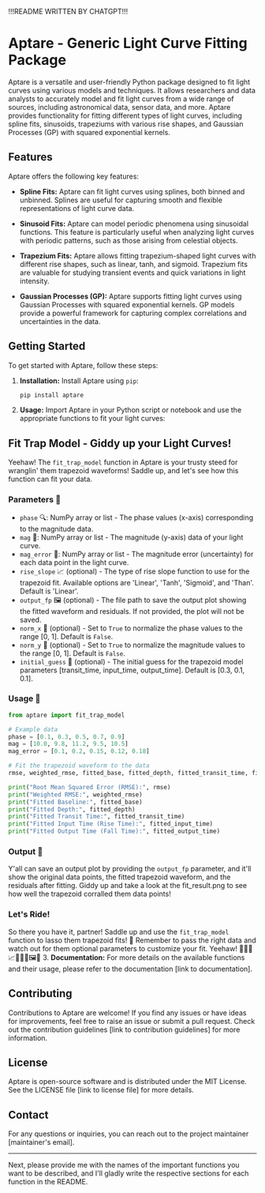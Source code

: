!!!README WRITTEN BY CHATGPT!!!
# Aptare - Generic Light Curve Fitting Package

Aptare is a versatile and user-friendly Python package designed to fit light curves using various models and techniques. It allows researchers and data analysts to accurately model and fit light curves from a wide range of sources, including astronomical data, sensor data, and more. Aptare provides functionality for fitting different types of light curves, including spline fits, sinusoids, trapeziums with various rise shapes, and Gaussian Processes (GP) with squared exponential kernels.

## Features

Aptare offers the following key features:

- **Spline Fits:** Aptare can fit light curves using splines, both binned and unbinned. Splines are useful for capturing smooth and flexible representations of light curve data.

- **Sinusoid Fits:** Aptare can model periodic phenomena using sinusoidal functions. This feature is particularly useful when analyzing light curves with periodic patterns, such as those arising from celestial objects.

- **Trapezium Fits:** Aptare allows fitting trapezium-shaped light curves with different rise shapes, such as linear, tanh, and sigmoid. Trapezium fits are valuable for studying transient events and quick variations in light intensity.

- **Gaussian Processes (GP):** Aptare supports fitting light curves using Gaussian Processes with squared exponential kernels. GP models provide a powerful framework for capturing complex correlations and uncertainties in the data.

## Getting Started

To get started with Aptare, follow these steps:

1. **Installation:** Install Aptare using `pip`:

   ```bash
   pip install aptare
   ```

2. **Usage:** Import Aptare in your Python script or notebook and use the appropriate functions to fit your light curves:

## Fit Trap Model - Giddy up your Light Curves!

Yeehaw! The `fit_trap_model` function in Aptare is your trusty steed for wranglin' them trapezoid waveforms! Saddle up, and let's see how this function can fit your data.

### Parameters 🎯

- `phase` 🔍: NumPy array or list - The phase values (x-axis) corresponding to the magnitude data.
- `mag` 🌟: NumPy array or list - The magnitude (y-axis) data of your light curve.
- `mag_error` 🔧: NumPy array or list - The magnitude error (uncertainty) for each data point in the light curve.
- `rise_slope` 📈 (optional) - The type of rise slope function to use for the trapezoid fit. Available options are 'Linear', 'Tanh', 'Sigmoid', and 'Than'. Default is 'Linear'.
- `output_fp` 🖼️ (optional) - The file path to save the output plot showing the fitted waveform and residuals. If not provided, the plot will not be saved.
- `norm_x` 📐 (optional) - Set to `True` to normalize the phase values to the range [0, 1]. Default is `False`.
- `norm_y` 📏 (optional) - Set to `True` to normalize the magnitude values to the range [0, 1]. Default is `False`.
- `initial_guess` 🎯 (optional) - The initial guess for the trapezoid model parameters [transit_time, input_time, output_time]. Default is [0.3, 0.1, 0.1].

### Usage 🤠

```python
from aptare import fit_trap_model

# Example data
phase = [0.1, 0.3, 0.5, 0.7, 0.9]
mag = [10.0, 9.8, 11.2, 9.5, 10.5]
mag_error = [0.1, 0.2, 0.15, 0.12, 0.18]

# Fit the trapezoid waveform to the data
rmse, weighted_rmse, fitted_base, fitted_depth, fitted_transit_time, fitted_input_time, fitted_output_time = fit_trap_model(phase, mag, mag_error, rise_slope='Tanh', output_fp='fit_result.png', norm_x=True, norm_y=True, initial_guess=[0.2, 0.05, 0.05])

print("Root Mean Squared Error (RMSE):", rmse)
print("Weighted RMSE:", weighted_rmse)
print("Fitted Baseline:", fitted_base)
print("Fitted Depth:", fitted_depth)
print("Fitted Transit Time:", fitted_transit_time)
print("Fitted Input Time (Rise Time):", fitted_input_time)
print("Fitted Output Time (Fall Time):", fitted_output_time)
```

### Output 🌄

Y'all can save an output plot by providing the `output_fp` parameter, and it'll show the original data points, the fitted trapezoid waveform, and the residuals after fitting. Giddy up and take a look at the fit_result.png to see how well the trapezoid corralled them data points!

### Let's Ride!

So there you have it, partner! Saddle up and use the `fit_trap_model` function to lasso them trapezoid fits! 🐎 Remember to pass the right data and watch out for them optional parameters to customize your fit. Yeehaw! 🌵🌟🔧📈🎯📐📏🖼️🌄
3. **Documentation:** For more details on the available functions and their usage, please refer to the documentation [link to documentation].

## Contributing

Contributions to Aptare are welcome! If you find any issues or have ideas for improvements, feel free to raise an issue or submit a pull request. Check out the contribution guidelines [link to contribution guidelines] for more information.

## License

Aptare is open-source software and is distributed under the MIT License. See the LICENSE file [link to license file] for more details.

## Contact

For any questions or inquiries, you can reach out to the project maintainer [maintainer's email].

---

Next, please provide me with the names of the important functions you want to be described, and I'll gladly write the respective sections for each function in the README.
